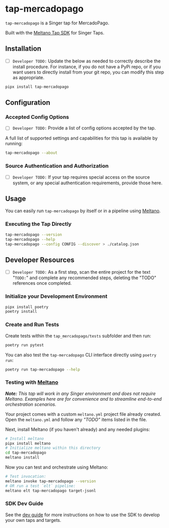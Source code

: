 # tap-mercadopago

`tap-mercadopago` is a Singer tap for MercadoPago.

Built with the [Meltano Tap SDK](https://sdk.meltano.com) for Singer Taps.

## Installation

- [ ] `Developer TODO:` Update the below as needed to correctly describe the install procedure. For instance, if you do not have a PyPi repo, or if you want users to directly install from your git repo, you can modify this step as appropriate.

```bash
pipx install tap-mercadopago
```

## Configuration

### Accepted Config Options

- [ ] `Developer TODO:` Provide a list of config options accepted by the tap.

A full list of supported settings and capabilities for this
tap is available by running:

```bash
tap-mercadopago --about
```

### Source Authentication and Authorization

- [ ] `Developer TODO:` If your tap requires special access on the source system, or any special authentication requirements, provide those here.

## Usage

You can easily run `tap-mercadopago` by itself or in a pipeline using [Meltano](https://meltano.com/).

### Executing the Tap Directly

```bash
tap-mercadopago --version
tap-mercadopago --help
tap-mercadopago --config CONFIG --discover > ./catalog.json
```

## Developer Resources

- [ ] `Developer TODO:` As a first step, scan the entire project for the text "`TODO:`" and complete any recommended steps, deleting the "TODO" references once completed.

### Initialize your Development Environment

```bash
pipx install poetry
poetry install
```

### Create and Run Tests

Create tests within the `tap_mercadopago/tests` subfolder and
  then run:

```bash
poetry run pytest
```

You can also test the `tap-mercadopago` CLI interface directly using `poetry run`:

```bash
poetry run tap-mercadopago --help
```

### Testing with [Meltano](https://www.meltano.com)

_**Note:** This tap will work in any Singer environment and does not require Meltano.
Examples here are for convenience and to streamline end-to-end orchestration scenarios._

Your project comes with a custom `meltano.yml` project file already created. Open the `meltano.yml` and follow any _"TODO"_ items listed in
the file.

Next, install Meltano (if you haven't already) and any needed plugins:

```bash
# Install meltano
pipx install meltano
# Initialize meltano within this directory
cd tap-mercadopago
meltano install
```

Now you can test and orchestrate using Meltano:

```bash
# Test invocation:
meltano invoke tap-mercadopago --version
# OR run a test `elt` pipeline:
meltano elt tap-mercadopago target-jsonl
```

### SDK Dev Guide

See the [dev guide](https://sdk.meltano.com/en/latest/dev_guide.html) for more instructions on how to use the SDK to 
develop your own taps and targets.
